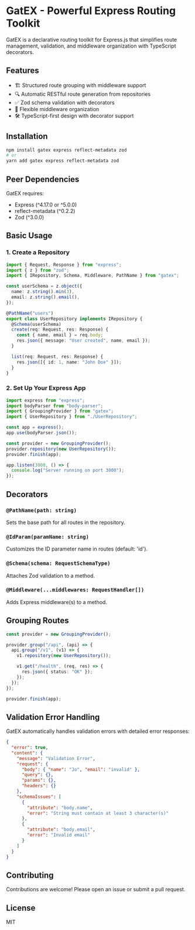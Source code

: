 # GatEX - Powerful Express Routing Toolkit

GatEX is a declarative routing toolkit for Express.js that simplifies route management, validation, and middleware organization with TypeScript decorators.

## Features

- 🏗️ Structured route grouping with middleware support
- 🔍 Automatic RESTful route generation from repositories
- ✅ Zod schema validation with decorators
- 🧩 Flexible middleware organization
- 🛠️ TypeScript-first design with decorator support

## Installation

```bash
npm install gatex express reflect-metadata zod
# or
yarn add gatex express reflect-metadata zod
```

## Peer Dependencies

GatEX requires:

- Express (^4.17.0 or ^5.0.0)
- reflect-metadata (^0.2.2)
- Zod (^3.0.0)

## Basic Usage

### 1. Create a Repository

```typescript
import { Request, Response } from "express";
import { z } from "zod";
import { IRepository, Schema, Middleware, PathName } from "gatex";

const userSchema = z.object({
  name: z.string().min(3),
  email: z.string().email(),
});

@PathName("users")
export class UserRepository implements IRepository {
  @Schema(userSchema)
  create(req: Request, res: Response) {
    const { name, email } = req.body;
    res.json({ message: "User created", name, email });
  }

  list(req: Request, res: Response) {
    res.json([{ id: 1, name: "John Doe" }]);
  }
}
```

### 2. Set Up Your Express App

```typescript
import express from "express";
import bodyParser from "body-parser";
import { GroupingProvider } from "gatex";
import { UserRepository } from "./UserRepository";

const app = express();
app.use(bodyParser.json());

const provider = new GroupingProvider();
provider.repository(new UserRepository());
provider.finish(app);

app.listen(3000, () => {
  console.log("Server running on port 3000");
});
```

## Decorators

### `@PathName(path: string)`

Sets the base path for all routes in the repository.

### `@IdParam(paramName: string)`

Customizes the ID parameter name in routes (default: 'id').

### `@Schema(schema: RequestSchemaType)`

Attaches Zod validation to a method.

### `@Middleware(...middlewares: RequestHandler[])`

Adds Express middleware(s) to a method.

## Grouping Routes

```typescript
const provider = new GroupingProvider();

provider.group("/api", (api) => {
  api.group("/v1", (v1) => {
    v1.repository(new UserRepository());

    v1.get("/health", (req, res) => {
      res.json({ status: "OK" });
    });
  });
});

provider.finish(app);
```

## Validation Error Handling

GatEX automatically handles validation errors with detailed error responses:

```json
{
  "error": true,
  "content": {
    "message": "Validation Error",
    "request": {
      "body": { "name": "Jo", "email": "invalid" },
      "query": {},
      "params": {},
      "headers": {}
    },
    "schemaIssues": [
      {
        "attribute": "body.name",
        "error": "String must contain at least 3 character(s)"
      },
      {
        "attribute": "body.email",
        "error": "Invalid email"
      }
    ]
  }
}
```

## Contributing

Contributions are welcome! Please open an issue or submit a pull request.

## License

MIT
